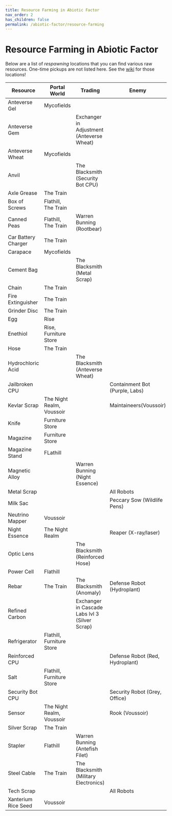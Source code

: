 ```yaml
---
title: Resource Farming in Abiotic Factor
nav_order: 2
has_children: false
permalink: /abiotic-factor/resource-farming
---
```

# Resource Farming in Abiotic Factor

Below are a list of *respawning* locations that you can find various raw resources. One-time pickups are not listed here. See the [wiki](https://abioticfactor.wiki.gg/wiki/Abiotic_Factor_Wiki) for those locations!

| Resource | Portal World | Trading | Enemy |
|-|-|-|-|
| Anteverse Gel | Mycofields | | |
| Anteverse Gem | | Exchanger in Adjustment (Anteverse Wheat) | |
| Anteverse Wheat | Mycofields | | |
| Anvil | | The Blacksmith (Security Bot CPU) | |
| Axle Grease | The Train | | |
| Box of Screws | Flathill, The Train | | |
| Canned Peas | Flathill, The Train | Warren Bunning (Rootbear) | |
| Car Battery Charger | The Train | | |
| Carapace | Mycofields | | |
| Cement Bag | | The Blacksmith (Metal Scrap) | |
| Chain | The Train | | |
| Fire Extinguisher | The Train | | |
| Grinder Disc | The Train | | |
| Egg | Rise | | |
| Enethiol | Rise, Furniture Store | | |
| Hose | The Train | | |
| Hydrochloric Acid | | The Blacksmith (Anteverse Wheat) | |
| Jailbroken CPU | | | Containment Bot (Purple, Labs) |
| Kevlar Scrap | The Night Realm, Voussoir | | Maintaineers(Voussoir) |
| Knife | Furniture Store | | |
| Magazine | Furniture Store | | |
| Magazine Stand | FLathill | | |
| Magnetic Alloy | | Warren Bunning (Night Essence) | |
| Metal Scrap | | | All Robots |
| Milk Sac | | | Peccary Sow (Wildlife Pens) |
| Neutrino Mapper | Voussoir | | |
| Night Essence | The Night Realm | | Reaper (X-ray/laser) |
| Optic Lens | | The Blacksmith (Reinforced Hose) | |
| Power Cell | Flathill | | |
| Rebar | The Train | The Blacksmith (Anomaly) | Defense Robot (Hydroplant) |
| Refined Carbon | | Exchanger in Cascade Labs lvl 3 (Silver Scrap) | |
| Refrigerator | Flathill, Furniture Store | | |
| Reinforced CPU | | | Defense Robot (Red, Hydroplant) |
| Salt | Flathill, Furniture Store | | |
| Security Bot CPU | | | Security Robot (Grey, Office) |
| Sensor | The Night Realm, Voussoir | | Rook (Voussoir) |
| Silver Scrap | The Train | | |
| Stapler | Flathill | Warren Bunning (Antefish Filet) | |
| Steel Cable | The Train | The Blacksmith (Military Electronics) | |
| Tech Scrap | | | All Robots |
| Xanterium Rice Seed | Voussoir | | |
